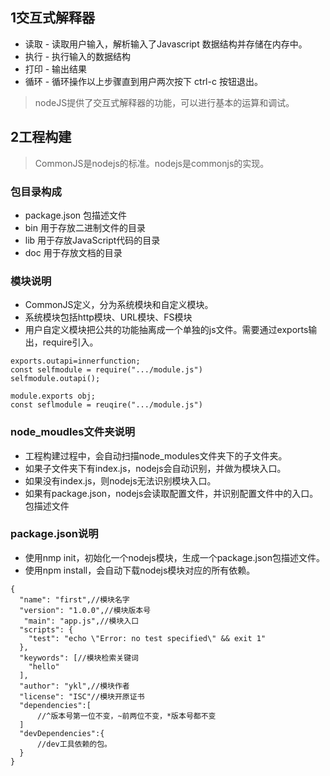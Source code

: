 ## 1交互式解释器

* 读取 - 读取用户输入，解析输入了Javascript 数据结构并存储在内存中。
* 执行 - 执行输入的数据结构
* 打印 - 输出结果
* 循环 - 循环操作以上步骤直到用户两次按下 ctrl-c 按钮退出。

> nodeJS提供了交互式解释器的功能，可以进行基本的运算和调试。

## 2工程构建
> CommonJS是nodejs的标准。nodejs是commonjs的实现。
### 包目录构成
* package.json 包描述文件
* bin 用于存放二进制文件的目录
* lib 用于存放JavaScript代码的目录
* doc 用于存放文档的目录
### 模块说明

* CommonJS定义，分为系统模块和自定义模块。
* 系统模块包括http模块、URL模块、FS模块
* 用户自定义模块把公共的功能抽离成一个单独的js文件。需要通过exports输出，require引入。

```
exports.outapi=innerfunction;
const selfmodule = require(".../module.js")
selfmodule.outapi();
```

```
module.exports obj;
const seflmodule = reuqire(".../module.js")
```

### node_moudles文件夹说明

* 工程构建过程中，会自动扫描node_modules文件夹下的子文件夹。
* 如果子文件夹下有index.js，nodejs会自动识别，并做为模块入口。
* 如果没有index.js，则nodejs无法识别模块入口。
* 如果有package.json，nodejs会读取配置文件，并识别配置文件中的入口。包描述文件

### package.json说明

* 使用nmp init，初始化一个nodejs模块，生成一个package.json包描述文件。
* 使用npm install，会自动下载nodejs模块对应的所有依赖。
```
{
  "name": "first",//模块名字
  "version": "1.0.0",//模块版本号
   "main": "app.js",//模块入口
  "scripts": {
    "test": "echo \"Error: no test specified\" && exit 1"
  },
  "keywords": [//模块检索关键词
    "hello"
  ],
  "author": "ykl",//模块作者
  "license": "ISC"//模块开原证书
  "dependencies":[
      //^版本号第一位不变，~前两位不变，*版本号都不变
  ]
  "devDependencies":{
      //dev工具依赖的包。
  }
}
```